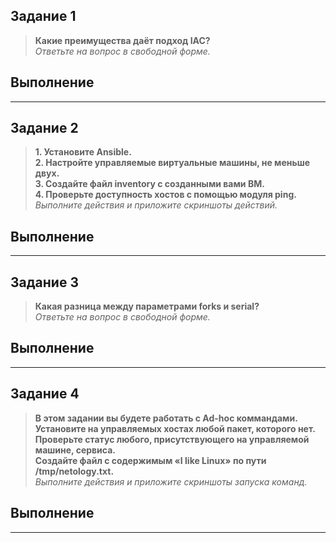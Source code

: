 ## Задание 1

>**Какие преимущества даёт подход IAC?**\
>*Ответьте на вопрос в свободной форме.*

## Выполнение

---
## Задание 2

>**1. Установите Ansible.**\
>**2. Настройте управляемые виртуальные машины, не меньше двух.**\
>**3. Создайте файл inventory с созданными вами ВМ.**\
>**4. Проверьте доступность хостов с помощью модуля ping.**\
>*Выполните действия и приложите скриншоты действий.*

## Выполнение 

---
## Задание 3

>**Какая разница между параметрами forks и serial?**\
>*Ответьте на вопрос в свободной форме.*

## Выполнение

---
## Задание 4

>**В этом задании вы будете работать с Ad-hoc коммандами.**\
>**Установите на управляемых хостах любой пакет, которого нет.**\
>**Проверьте статус любого, присутствующего на управляемой машине, сервиса.**\
>**Создайте файл с содержимым «I like Linux» по пути /tmp/netology.txt.**\
>*Выполните действия и приложите скриншоты запуска команд.*

## Выполнение 
---
